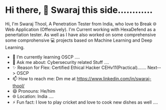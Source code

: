 # Hi there, 👋 Swaraj this side............

<!--
**Zoozoo-BuG/Zoozoo-BuG** is a ✨ _special_ ✨ repository because its `README.md` (this file) appears on your GitHub profile.

Here are some ideas to get you started:

-->
Hi, I'm Swaraj Thool, A Penetration Tester from India, who love to Break 🌐Web Application (Offensively). I'm Current working with HexaDefend as a penertation tester. As well as I have also worked on some comprehensive  some comprohensive 💻 projects based on Machine Learning and Deep Learning.

- 🌱 I’m currently learning OSCP ....
- 💬 Ask me about: Cybersecurity related Stuff ....
- ✨ Reason for Flex: Certified Ethical Hacker CEHv11(Practical)....... Next--> OSCP
- 📫 How to reach me: Dm me at https://www.linkedin.com/in/swaraj-thool/  
- 😄 Pronouns: He/him
- 🌐 Location: India ....
- ⚡ Fun fact: I love to play cricket and love to cook new dishes as well ....




